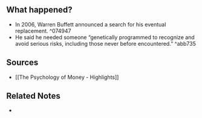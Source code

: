 ## What happened?
- In 2006, Warren Buffett announced a search for his eventual replacement. ^074947
-  He said he needed someone “genetically programmed to recognize and avoid serious risks, including those never before encountered.” ^abb735

## Sources
- [[The Psychology of Money - Highlights]]

## Related Notes
- 